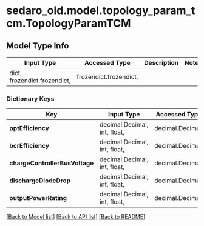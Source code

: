 # sedaro_old.model.topology_param_tcm.TopologyParamTCM

## Model Type Info
Input Type | Accessed Type | Description | Notes
------------ | ------------- | ------------- | -------------
dict, frozendict.frozendict,  | frozendict.frozendict,  |  | 

### Dictionary Keys
Key | Input Type | Accessed Type | Description | Notes
------------ | ------------- | ------------- | ------------- | -------------
**pptEfficiency** | decimal.Decimal, int, float,  | decimal.Decimal,  |  | 
**bcrEfficiency** | decimal.Decimal, int, float,  | decimal.Decimal,  |  | 
**chargeControllerBusVoltage** | decimal.Decimal, int, float,  | decimal.Decimal,  |  | 
**dischargeDiodeDrop** | decimal.Decimal, int, float,  | decimal.Decimal,  |  | 
**outputPowerRating** | decimal.Decimal, int, float,  | decimal.Decimal,  |  | 

[[Back to Model list]](../../README.md#documentation-for-models) [[Back to API list]](../../README.md#documentation-for-api-endpoints) [[Back to README]](../../README.md)

